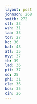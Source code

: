 ```yaml
---
layout: post
johnson: 268
smith: 272
stl: 33
wsh: 31
laa: 33
tor: 27
kc: 36
bal: 43
atl: 35
nyy: 37
tb: 39
lad: 36
pit: 37
sd: 25
phi: 31
cle: 36
bos: 35
cin: 26
---
```

